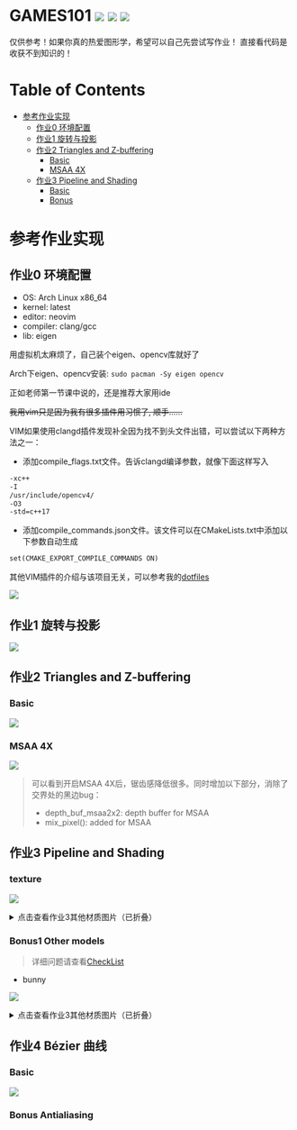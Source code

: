# GAMES101 ![](doc/labels/图形学-GAMES101-blue.svg) ![](doc/labels/现代计算机图形学入门-闫令琪-orange.svg) ![](doc/labels/linux.svg)
仅供参考！如果你真的热爱图形学，希望可以自己先尝试写作业！
直接看代码是收获不到知识的！

Table of Contents
=================

* [参考作业实现](#参考作业实现)
   * [作业0 环境配置](#作业0-环境配置)
   * [作业1 旋转与投影](#作业1-旋转与投影)
   * [作业2 Triangles and Z-buffering](#作业2-triangles-and-z-buffering)
      * [Basic](#Basic)
      * [MSAA 4X](#msaa-4x)
   * [作业3 Pipeline and Shading](#作业3-pipeline-and-shading)
      * [Basic](#texture)
      * [Bonus](#bonus1-other-models)

# 参考作业实现

## 作业0 环境配置
- OS: Arch Linux x86_64
- kernel: latest
- editor: neovim
- compiler: clang/gcc
- lib: eigen

用虚拟机太麻烦了，自己装个eigen、opencv库就好了

Arch下eigen、opencv安装: ```sudo pacman -Sy eigen opencv```

正如老师第一节课中说的，还是推荐大家用ide

~~我用vim只是因为我有很多插件用习惯了, 顺手......~~

VIM如果使用clangd插件发现补全因为找不到头文件出错，可以尝试以下两种方法之一：

- 添加compile_flags.txt文件。告诉clangd编译参数，就像下面这样写入

```txt
-xc++
-I
/usr/include/opencv4/
-O3
-std=c++17
```

- 添加compile_commands.json文件。该文件可以在CMakeLists.txt中添加以下参数自动生成

```txt
set(CMAKE_EXPORT_COMPILE_COMMANDS ON)
```

其他VIM插件的介绍与该项目无关，可以参考我的[dotfiles](https://github.com/horel/dotfiles/tree/master/.config/nvim)

![](./doc/images/Hw0.png)

## 作业1 旋转与投影

![](./doc/images/Hw1.png)

## 作业2 Triangles and Z-buffering

### Basic

![](./doc/images/Hw2_basic.png)

### MSAA 4X

![](./doc/images/Hw2_MSAA_4X.png)

> 可以看到开启MSAA 4X后，锯齿感降低很多。同时增加以下部分，消除了交界处的黑边bug：
>
> - depth_buf_msaa2x2: depth buffer for MSAA
> - mix_pixel(): added for MSAA

## 作业3 Pipeline and Shading

### texture

![](doc/images/Hw3_texture.png)

<details>
    <summary>点击查看作业3其他材质图片（已折叠）</summary>

### normal

![](doc/images/Hw3_normal.png)

### phong

![](doc/images/Hw3_phong.png)

### bump

![](doc/images/Hw3_bump.png)

### displacement

![](doc/images/Hw3_displacement.png)

</details>

### Bonus1 Other models

> 详细问题请查看[CheckList](Hw3/README.md)

- bunny

![](doc/images/Hw3_bunny_normal.png)

<details>
    <summary>点击查看作业3其他材质图片（已折叠）</summary>

- Crate

![](doc/images/Hw3_crate_texture.png)

- cube

![](doc/images/Hw3_cube_texture.png)

- rock

![](doc/images/Hw3_rock_texture.png)

- Mobius[彩蛋]

![](doc/images/Hw3_Mobius.png)

> 梅比乌斯。贴图有很多张，框架里texture应该只能读一张，就只渲染了normal

### Bonus2 Bilinear

![](doc/images/Hw3_spot_texture_bilinear.png)

</details>

## 作业4 Bézier 曲线

### Basic

![](doc/images/Hw4_Bezier_Curve_4.png)

### Bonus Antialiasing

